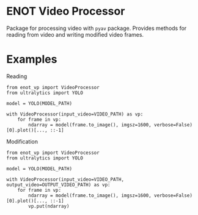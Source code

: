 # ENOT Video Processor

Package for processing video with `pyav` package.
Provides methods for reading from video and writing modified video frames.

# Examples

Reading

```
from enot_vp import VideoProcessor
from ultralytics import YOLO

model = YOLO(MODEL_PATH)

with VideoProcessor(input_video=VIDEO_PATH) as vp:
    for frame in vp:
        ndarray = model(frame.to_image(), imgsz=1600, verbose=False)[0].plot()[..., ::-1]
```

Modification

```
from enot_vp import VideoProcessor
from ultralytics import YOLO

model = YOLO(MODEL_PATH)

with VideoProcessor(input_video=VIDEO_PATH, output_video=OUTPUT_VIDEO_PATH) as vp:
    for frame in vp:
        ndarray = model(frame.to_image(), imgsz=1600, verbose=False)[0].plot()[..., ::-1]
        vp.put(ndarray)
```
